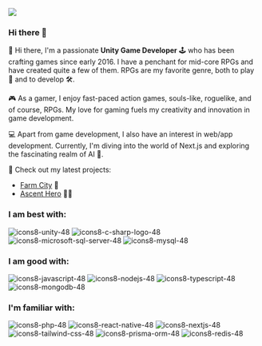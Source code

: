 ![](https://komarev.com/ghpvc/?username=nbhung100914&color=blueviolet&style=flat-square)

### Hi there 👋

👋 Hi there, I'm a passionate **Unity Game Developer** 🕹️ who has been crafting games since early 2016. I have a penchant for mid-core RPGs and have created quite a few of them. RPGs are my favorite genre, both to play 🎲 and to develop 🛠️.

🎮 As a gamer, I enjoy fast-paced action games, souls-like, roguelike, and of course, RPGs. My love for gaming fuels my creativity and innovation in game development.

💻 Apart from game development, I also have an interest in web/app development. Currently, I'm diving into the world of Next.js and exploring the fascinating realm of AI 🤖.

🔭 Check out my latest projects:
- [Farm City](https://play.google.com/store/apps/details?id=com.citybay.farming.citybuilding) 🏡
- [Ascent Hero](https://play.google.com/store/apps/details?id=com.zenstone.ascenthero) 🦸‍♂️

### I am best with:
![icons8-unity-48](https://github.com/hnb-rabear/hnb-rabear/assets/9100041/75c41fb3-e394-49a0-9be1-4c46081b30e7)
![icons8-c-sharp-logo-48](https://github.com/hnb-rabear/hnb-rabear/assets/9100041/b7038cf2-5cfa-4d58-a2c3-54a1b7f10622)
![icons8-microsoft-sql-server-48](https://github.com/hnb-rabear/hnb-rabear/assets/9100041/600f0b05-c1c8-4c97-945a-ff8e7dfe21f8)
![icons8-mysql-48](https://github.com/hnb-rabear/hnb-rabear/assets/9100041/b962c44d-1680-4d58-8c7b-4a79ed601515)

### I am good with:
![icons8-javascript-48](https://github.com/hnb-rabear/hnb-rabear/assets/9100041/7d57ecfa-bad0-437d-bd2a-0f003621d8dc)
![icons8-nodejs-48](https://github.com/hnb-rabear/hnb-rabear/assets/9100041/bc914c12-0533-49d1-9c6e-6c225fda4493)
![icons8-typescript-48](https://github.com/hnb-rabear/hnb-rabear/assets/9100041/fb4c91af-6060-4a8b-bf93-5cfd6d8df4bb)
![icons8-mongodb-48](https://github.com/hnb-rabear/hnb-rabear/assets/9100041/79d40b9a-5c2b-4a00-89b4-3adeb949e1f4)

### I'm familiar with:
![icons8-php-48](https://github.com/hnb-rabear/hnb-rabear/assets/9100041/747f6afe-6315-4371-a1c9-c0cd98a36a39)
![icons8-react-native-48](https://github.com/hnb-rabear/hnb-rabear/assets/9100041/b9fe241c-572f-4749-a295-0d2b798a4298)
![icons8-nextjs-48](https://github.com/hnb-rabear/hnb-rabear/assets/9100041/61813754-89b8-4805-810b-e604bcece653)
![icons8-tailwind-css-48](https://github.com/hnb-rabear/hnb-rabear/assets/9100041/5c9c5c89-1051-4627-9ec9-4dbcfb83a031)
![icons8-prisma-orm-48](https://github.com/hnb-rabear/hnb-rabear/assets/9100041/a463bd96-db94-45f6-a688-e326b7df5f4d)
![icons8-redis-48](https://github.com/hnb-rabear/hnb-rabear/assets/9100041/cdba2278-7a2c-45f9-88f1-47d3c9ecc1ec)
